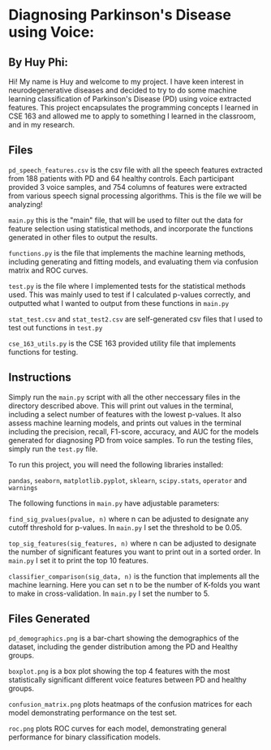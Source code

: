 # Diagnosing Parkinson's Disease using Voice:
## By Huy Phi:

Hi! My name is Huy and welcome to my project. I have keen interest in neurodegenerative diseases and decided to try to do some machine learning classification of Parkinson's Disease (PD) using voice extracted features. This project encapsulates the programming concepts I learned in CSE 163 and allowed me to apply to something I learned in the classroom, and in my research.


## Files

`pd_speech_features.csv` is the csv file with all the speech features extracted from 188 patients with PD and 64 healthy controls. Each participant provided 3 voice samples, and 754 columns of features were extracted from various speech signal processing algorithms. This is the file we will be analyzing!

`main.py` this is the "main" file, that will be used to filter out the data for feature selection using statistical methods, and incorporate the functions generated in other files to output the results.

`functions.py` is the file that implements the machine learning methods, including generating and fitting models, and evaluating them via confusion matrix and ROC curves.

`test.py` is the file where I implemented tests for the statistical methods used. This was mainly used to test if I calculated p-values correctly, and outputted what I wanted to output from these functions in `main.py`

`stat_test.csv` and `stat_test2.csv` are self-generated csv files that I used to test out functions in `test.py`

`cse_163_utils.py` is the CSE 163 provided utility file that implements functions for testing.

## Instructions

Simply run the `main.py` script with all the other neccessary files in the directory described above. This will print out values in the terminal, including a select number of features with the lowest p-values. It also assess machine learning models, and prints out values in the terminal including the precision, recall, F1-score, accuracy, and AUC for the models generated for diagnosing PD from voice samples. To run the testing files, simply run the `test.py` file.

To run this project, you will need the following libraries installed:

`pandas`, `seaborn`, `matplotlib.pyplot`, `sklearn`, `scipy.stats`, `operator` and `warnings`

The following functions in `main.py` have adjustable parameters:

`find_sig_pvalues(pvalue, n)` where n can be adjusted to designate any cutoff threshold for p-values. In `main.py` I set the threshold to be 0.05.

`top_sig_features(sig_features, n)` where n can be adjusted to designate the number of significant features you want to print out in a sorted order. In `main.py` I set it to print the top 10 features.

`classifier_comparison(sig_data, n)` is the function that implements all the machine learning. Here you can set n to be the number of K-folds you want to make in cross-validation. In `main.py` I set the number to 5.


## Files Generated

`pd_demographics.png` is a bar-chart showing the demographics of the dataset, including the gender distribution among the PD and Healthy groups.

`boxplot.png` is a box plot showing the top 4 features with the most statistically significant different voice features between PD and healthy groups.

`confusion_matrix.png` plots heatmaps of the confusion matrices for each model demonstrating performance on the test set.

`roc.png` plots ROC curves for each model, demonstrating general performance for binary classification models.